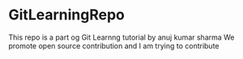# GitLearningRepo
This repo is a part og Git Learnng tutorial by anuj kumar sharma
We promote open source contribution and I am trying to contribute

